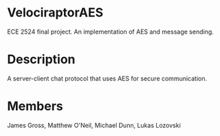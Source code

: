 VelociraptorAES
===============

ECE 2524 final project. An implementation of AES and message sending.

Description
===========
A server-client chat protocol that uses AES for secure communication.

Members
=======
James Gross, Matthew O'Neil, Michael Dunn, Lukas Lozovski